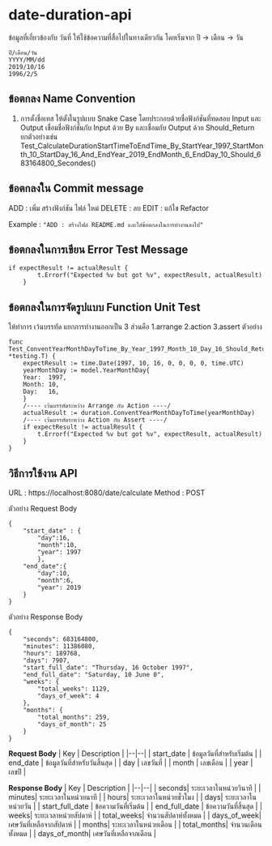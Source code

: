 
# date-duration-api

ข้อมูลที่เกี่ยวข้องกับ วันที่ ให้ใช้ข้อความที่สื่อไปในทางเดียวกัน โดยเริ่มจาก ปี -> เดือน -> วัน 

    ปี/เดือน/วัน
    YYYY/MM/dd
    2019/10/16
    1996/2/5

## ข้อตกลง Name Convention
1. การตั้งชื่อเทส ให้ตั้งในรูปแบบ Snake Case โดยประกอบด้วยชื่อฟังก์ชันที่ทดสอบ Input และ Output
เชื่อมชื่อฟังก์ชันกับ Input ด้วย By และเชื่อมกับ Output ด้วย Should_Return <br>
ยกตัวอย่างเช่น Test_CalculateDurationStartTimeToEndTime_By_StartYear_1997_StartMonth_10_StartDay_16_And_EndYear_2019_EndMonth_6_EndDay_10_Should_683164800_Secondes()


## ข้อตกลงใน Commit message
ADD : เพิ่ม สร้างฟังก์ชัน ไฟล์ ใหม่
DELETE : ลบ
EDIT : แก้ไข Refactor

Example : `"ADD : สร้างไฟล์ README.md และใส่ข้อตกลงในการทำงานลงไป"`

## ข้อตกลงในการเขียน Error Test Message

    if expectResult != actualResult {
    		t.Errorf("Expected %v but got %v", expectResult, actualResult)
    	}
	
## ข้อตกลงในการจัดรูปแบบ Function Unit Test
ให้ทำการ เว้นบรรทัด แยกการทำงานออกเป็น 3 ส่วนคือ 1.arrange 2.action 3.assert ตัวอย่าง

    func Test_ConventYearMonthDayToTime_By_Year_1997_Month_10_Day_16_Should_Return_Time_Date_Year_1997_Month_10_Day_16(t *testing.T) {
        expectResult := time.Date(1997, 10, 16, 0, 0, 0, 0, time.UTC)
        yearMonthDay := model.YearMonthDay{
    	Year:  1997,
    	Month: 10,
    	Day:   16,
        }
        /---- เว้นบรรทัดระหว่าง Arrange กับ Action ----/
        actualResult := duration.ConventYearMonthDayToTime(yearMonthDay)
        /---- เว้นบรรทัดระหว่าง Action กับ Assert ----/
        if expectResult != actualResult {
    	    t.Errorf("Expected %v but got %v", expectResult, actualResult)
        }
    }

## วิธีการใช้งาน API

URL : https://localhost:8080/date/calculate
Method : POST

ตัวอย่าง Request Body

    {
    	"start_date" : {
    		"day":16,
    		"month":10,
    		"year": 1997
    		},
    	"end_date":{
    		"day":10,
    		"month":6,
    		"year": 2019
    	}
    }

ตัวอย่าง Response Body

    {
        "seconds": 683164800,
        "minutes": 11386080,
        "hours": 189768,
        "days": 7907,
        "start_full_date": "Thursday, 16 October 1997",
        "end_full_date": "Saturday, 10 June 0",
        "weeks": {
            "total_weeks": 1129,
            "days_of_week": 4
        },
        "months": {
            "total_months": 259,
            "days_of_month": 25
        }
    }

**Request Body**
| Key | Description |
|--|--|
| start_date | ข้อมูลวันที่สำหรับเริ่มต้น |
| end_date | ข้อมูลวันที่สำหรับวันสิ้นสุด |
| day | เลขวันที่ |
| month | เลขเดือน |
| year | เลขปี |

**Response Body** 
| Key | Description |
|--|--|
| seconds| ระยะเวลาในหน่วยวินาที |
| minutes| ระยะเวลาในหน่วยนาที |
| hours| ระยะเวลาในหน่วยชั่วโมง |
| days| ระยะเวลาในหน่วยวัน |
| start_full_date | ข้อความวันที่เริ่มต้น |
| end_full_date | ข้อความวันที่สิ้นสุด |
| weeks| ระยะเวลาหน่วยสัปดาห์ |
| total_weeks| จำนวนสัปดาห์ทั้งหมด |
| days_of_week| เศษวันที่เหลือจากสัปดาห์ |
| months| ระยะเวลาในหน่วยเดือน |
| total_months| จำนวนเดือนทั้งหมด |
| days_of_month| เศษวันที่เหลือจากเดือน |


